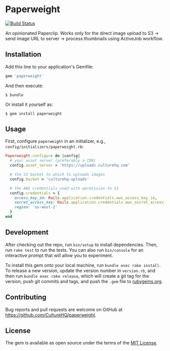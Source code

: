 # Paperweight

[![Build Status](https://travis-ci.com/CultureHQ/paperweight.svg?branch=master)](https://travis-ci.com/CultureHQ/paperweight)

An opinionated Paperclip. Works only for the direct image upload to S3 -> send image URL to server -> process thumbnails using ActiveJob workflow.

## Installation

Add this line to your application's Gemfile:

```ruby
gem 'paperweight'
```

And then execute:

    $ bundle

Or install it yourself as:

    $ gem install paperweight

## Usage

First, configure `paperweight` in an initializer, e.g., `config/initializers/paperweight.rb`:

```ruby
Paperweight.configure do |config|
  # your asset server (preferably a CDN)
  config.asset_server = 'https://uploads.culturehq.com'

  # the S3 bucket to which to uploads images
  config.bucket = 'culturehq-uploads'

  # the AWS credentials used with permission to S3
  config.credentials = {
    access_key_id: Rails.application.credentials.aws_access_key_id,
    secret_access_key: Rails.application.credentials.aws_secret_access_key,
    region: 'us-west-2'
  }
end
```

## Development

After checking out the repo, run `bin/setup` to install dependencies. Then, run `rake test` to run the tests. You can also run `bin/console` for an interactive prompt that will allow you to experiment.

To install this gem onto your local machine, run `bundle exec rake install`. To release a new version, update the version number in `version.rb`, and then run `bundle exec rake release`, which will create a git tag for the version, push git commits and tags, and push the `.gem` file to [rubygems.org](https://rubygems.org).

## Contributing

Bug reports and pull requests are welcome on GitHub at https://github.com/CultureHQ/paperweight.

## License

The gem is available as open source under the terms of the [MIT License](https://opensource.org/licenses/MIT).
